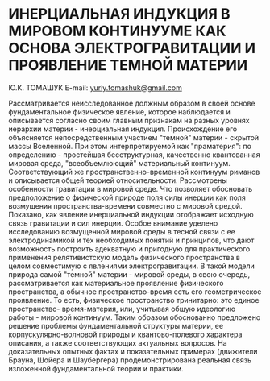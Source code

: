 # ИНЕРЦИАЛЬНАЯ ИНДУКЦИЯ В МИРОВОМ КОНТИНУУМЕ КАК ОСНОВА ЭЛЕКТРОГРАВИТАЦИИ И ПРОЯВЛЕНИЕ ТЕМНОЙ МАТЕРИИ
Ю.К. ТОМАШУК
E-mail: yuriy.tomashuk@gmail.com

Рассматривается неисследованное должным образом в своей основе фундаментальное физическое явление, которое наблюдается
и описывается согласно своим главным признакам на разных уровнях иерархии материи - инерциальная индукция.
Происхождение его объясняется непосредственным участием "темной" материи - скрытой массы Вселенной. При этом
интерпретируемой как "праматерия": по определению - простейшая бесструктурная, качественно квантованная мировая
среда, "всеобъемлюющий" материальный континуум. Соответствующий же пространственно-временной континуум риманов и
описывается общей теорией относительности. Рассмотрены особенности гравитации в мировой среде. Что позволяет обосновать
предположение о физической природе поля силы инерции как поля возмущения пространства-времени совместно с мировой
средой. Показано, как явление инерциальной индукции отображает исходную связь гравитации и сил инерции. Особое внимание
уделено исследованию возмущенной мировой среды в тесной связи с ее электродинамикой и тех необходимых понятий и
принципов, что дают возможность построить адекватную и пригодную для практического применения релятивистскую модель
физического пространства в целом совместимую с явлениями электрогравитации. В такой модели природа самой "темной"
материи - мировой среды, в свою очередь, рассматривается как материальное проявление физического пространства, а обычное
пространство-время есть его геометрическое проявление. То есть, физическое пространство тринитарно: это единое пространство-
время-материя, или, учитывая общую идеологию работы - мировой континуум. Таким образом обоснованно предложено решение
проблемы фундаментальной структуры материи, ее корпускулярно-волновой природы и квантово-полевого характера описания,
а также соответствующих актуальных вопросов. На доказательных опытных фактах и показательных примерах (движители
Брауна, Шойера и Шаубергера) продемонстрирована реальная связь изложенной фундаментальной теории и практики.

